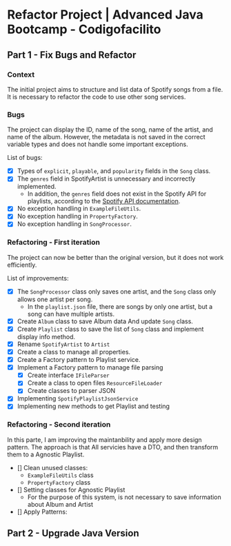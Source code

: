 # Refactor Project | Advanced Java Bootcamp - Codigofacilito

## Part 1 - Fix Bugs and Refactor

### Context
The initial project aims to structure and list data of Spotify songs from a file. It is necessary to refactor the code to use other song services.

### Bugs

The project can display the ID, name of the song, name of the artist, and name of the album. However, the metadata is not saved in the correct variable types and does not handle some important exceptions.

List of bugs:
- [X] Types of `explicit`, `playable`, and `popularity` fields in the `Song` class.
- [X] The `genres` field in SpotifyArtist is unnecessary and incorrectly implemented.
  - In addition, the `genres` field does not exist in the Spotify API for playlists, according to the [Spotify API documentation](https://developer.spotify.com/documentation/web-api/concepts/playlists).
- [X] No exception handling in `ExampleFileUtils`.
- [X] No exception handling in `PropertyFactory`.
- [X] No exception handling in `SongProcessor`.

### Refactoring - First iteration

The project can now be better than the original version, but it does not work efficiently.

List of improvements:
- [X] The `SongProcessor` class only saves one artist, and the `Song` class only allows one artist per song.
  - In the `playlist.json` file, there are songs by only one artist, but a song can have multiple artists.
- [X] Create `Album` class to save Album data And update `Song` class.
- [X] Create `Playlist` class to save the list of `Song` class and implement display info method.
- [X] Rename `SpotifyArtist` to `Artist`
- [X] Create a class to manage all properties.
- [X] Create a Factory pattern to Playlist service.
- [X] Implement a Factory pattern to manage file parsing
  - [X] Create interface `IFileParser`
  - [X] Create a class to open files `ResourceFileLoader`
  - [X] Create classes to parser JSON
- [X] Implementing `SpotifyPlaylistJsonService`
- [X] Implementing new methods to get Playlist and testing

### Refactoring - Second iteration
In this parte, I am improving the maintanbility and apply more design pattern. 
The approach is that All servicies have a DTO, and then transform them to a Agnostic Playlist.
- [] Clean unused classes:
  - `ExampleFileUtils` class
  - `PropertyFactory` class
- [] Setting classes for Agnostic Playlist
  - For the purpose of this system, is not necessary to save information about Album and Artist
- [] Apply Patterns:

## Part 2 - Upgrade Java Version